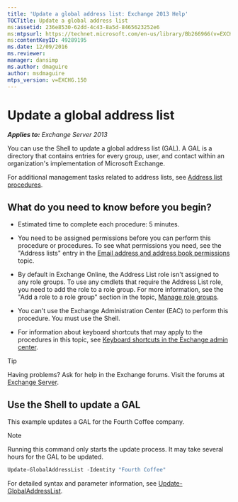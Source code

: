 ```yaml
---
title: 'Update a global address list: Exchange 2013 Help'
TOCTitle: Update a global address list
ms:assetid: 236e8530-62dd-4c43-8a5d-8465623252e6
ms:mtpsurl: https://technet.microsoft.com/en-us/library/Bb266966(v=EXCHG.150)
ms:contentKeyID: 49289195
ms.date: 12/09/2016
ms.reviewer: 
manager: dansimp
ms.author: dmaguire
author: msdmaguire
mtps_version: v=EXCHG.150
---
```


# Update a global address list

_**Applies to:** Exchange Server 2013_

You can use the Shell to update a global address list (GAL). A GAL is a directory that contains entries for every group, user, and contact within an organization's implementation of Microsoft Exchange.

For additional management tasks related to address lists, see [Address list procedures](address-list-procedures-exchange-2013-help.md).

## What do you need to know before you begin?

  - Estimated time to complete each procedure: 5 minutes.

  - You need to be assigned permissions before you can perform this procedure or procedures. To see what permissions you need, see the "Address lists" entry in the [Email address and address book permissions](email-address-and-address-book-permissions-exchange-2013-help.md) topic.

  - By default in Exchange Online, the Address List role isn't assigned to any role groups. To use any cmdlets that require the Address List role, you need to add the role to a role group. For more information, see the "Add a role to a role group" section in the topic, [Manage role groups](manage-role-groups-exchange-2013-help.md).

  - You can't use the Exchange Administration Center (EAC) to perform this procedure. You must use the Shell.

  - For information about keyboard shortcuts that may apply to the procedures in this topic, see [Keyboard shortcuts in the Exchange admin center](keyboard-shortcuts-in-the-exchange-admin-center-2013-help.md).

> [!TIP]
> Having problems? Ask for help in the Exchange forums. Visit the forums at <A href="https://go.microsoft.com/fwlink/p/?linkid=60612">Exchange Server</A>.

## Use the Shell to update a GAL

This example updates a GAL for the Fourth Coffee company.

> [!NOTE]
> Running this command only starts the update process. It may take several hours for the GAL to be updated.

```powershell
Update-GlobalAddressList -Identity "Fourth Coffee"
```

For detailed syntax and parameter information, see [Update-GlobalAddressList](https://technet.microsoft.com/en-us/library/aa998806\(v=exchg.150\)).
